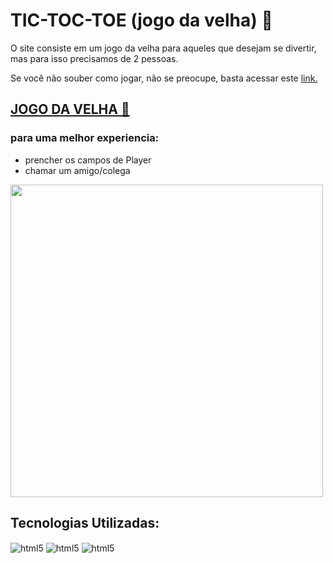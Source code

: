 # TIC-TOC-TOE (jogo da velha) 🫶

<p>O site consiste em um jogo da velha para aqueles que desejam se divertir, mas para isso precisamos de 2 pessoas.</p>
<p> Se você não souber como jogar, não se preocupe, basta acessar este <a href="https://pt.wikihow.com/Jogar-Jogo-da-Velha" target_blank> link.</a></p>

## <a href="https://henrytos.github.io/Jogo-da-velha/" target_blank >JOGO DA VELHA 🔗</a>
### para uma melhor experiencia:
- prencher os campos de Player
- chamar um amigo/colega


<img width="500em"  src="https://raw.githubusercontent.com/gist/Henrytos/b27a4ffec10fad7fe5958da4cbc06910/raw/1a6b1eb31e03be6b7859470df36b56de94288fcd/tic-toc-toe.svg"/>



## Tecnologias Utilizadas:

<div style="display: inli_block">
<img align="center" alt="html5" src="https://img.shields.io/badge/HTML5-rgb(227,%2079,%2038)?style=for-the-badge&logo=html5&logoColor=white">
<img align="center" alt="html5" src="https://img.shields.io/badge/CSS3-rgb(21,%20114,%20182)?style=for-the-badge&logo=css3&logoColor=white">
<img align="center" alt="html5" src="https://img.shields.io/badge/Javascript-rgb(247,%20223,%2030)?style=for-the-badge&logo=javascript&logoColor=black">

</div>

<br>
<br>


